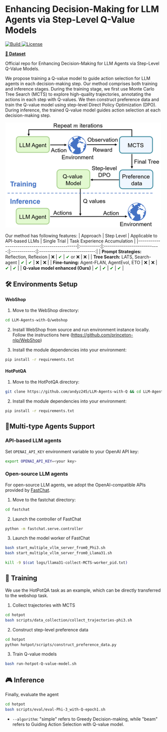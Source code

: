 # Enhancing Decision-Making for LLM Agents via Step-Level Q-Value Models

<p>
    <a href="https://www.python.org/">
        <img alt="Build" src="https://img.shields.io/badge/Python-3.9+-1f425f.svg?color=purple">
    </a>
    <a href="https://copyright.illinois.edu/">
        <img alt="License" src="https://img.shields.io/badge/License-MIT-blue">
    </a>
</p>

[**🤗 Dataset**]() 


Official repo for Enhancing Decision-Making for LLM Agents via Step-Level Q-Value Models.

We propose training a Q-value model to guide action selection for LLM agents in each decision-making step.
Our method comprises both training and inference stages. During the training stage, we first use Monte Carlo Tree Search (MCTS) to explore high-quality trajectories, annotating the actions in each step with Q-values. We then construct preference data and train the Q-value model using step-level Direct Policy Optimization (DPO). During inference, the trained Q-value model guides action selection at each decision-making step.


<p align="center">
<img src=assets/architecture.png width=700/>
</p>




Our method has following features:
| Approach                                      | Step Level | Applicable to API-based LLMs | Single Trial | Task Experience Accumulation |
|-----------------------------------------------|:----------:|:----------------------------:|:------------:|:----------------------------:|
| **Prompt Strategies:** Reflection, Reflexion  | ❌         | <span style="color:green;">✔</span> | <span style="color:green;">✔</span> or ❌ | ❌ |
| **Tree Search:** LATS, Search-agent           | <span style="color:green;">✔</span> | <span style="color:green;">✔</span> | ❌ | ❌ |
| **Fine-tuning:** Agent-FLAN, AgentEvol, ETO   | ❌         | ❌                            | <span style="color:green;">✔</span> | <span style="color:green;">✔</span> |
| **Q-value model enhanced (Ours)**             | <span style="color:green;">✔</span> | <span style="color:green;">✔</span> | <span style="color:green;">✔</span> | <span style="color:green;">✔</span> |






## 🛠️ Environments Setup
#### WebShop


1. Move to the WebShop directory:
```bash
cd LLM-Agents-with-Q/webshop
```

2. Install WebShop from source and run environment instance locally. Follow the instructions here (https://github.com/princeton-nlp/WebShop)

3. Install the module dependencies into your environment:
```bash
pip install -r requirements.txt
```
#### HotPotQA

1. Move to the HotPotQA directory:
```bash
git clone https://github.com/andyz245/LLM-Agents-with-Q && cd LLM-Agents-with-Q/hotpot
```

2. Install the module dependencies into your environment:
```bash
pip install -r requirements.txt
```



## 🎎Multi-type Agents Support
### API-based LLM agents
Set `OPENAI_API_KEY` environment variable to your OpenAI API key:
```bash
export OPENAI_API_KEY=<your key>
```


### Open-source LLM agents
For open-source LLM agents, we adopt the OpenAI-compatible APIs provided by [FastChat](https://github.com/lm-sys/FastChat).

1. Move to the fastchat directory:
```bash
cd fastchat
```

2. Launch the controller of FastChat
```bash
python -m fastchat.serve.controller
```

3. Launch the model worker of FastChat
```bash
bash start_multiple_vllm_server_from0_Phi3.sh
bash start_multiple_vllm_server_from0_Llama31.sh
```

```bash
kill -9 $(cat logs/llama31-collect-MCTS-worker_pid.txt)
```




## 🚀 Training
We use the HotPotQA task as an example, which can be directly transferred to the webshop task.    
1. Collect trajectories with MCTS

```bash
cd hotpot
bash scripts/data_collection/collect_trajectories-phi3.sh
```



2. Construct step-level preference data

```bash
cd hotpot
python hotpot/scripts/construct_preference_data.py
```

3. Train Q-value models

```bash
bash run-hotpot-Q-value-model.sh
```


## 🎮 Inference



Finally, evaluate the agent
```bash
cd hotpot
bash scripts/eval/eval-Phi-3_with-Q-epoch1.sh
```
- ``--algorithm``: "simple" refers to Greedy Decision-making, while "beam" refers to Guiding Action Selection with Q-value model.
